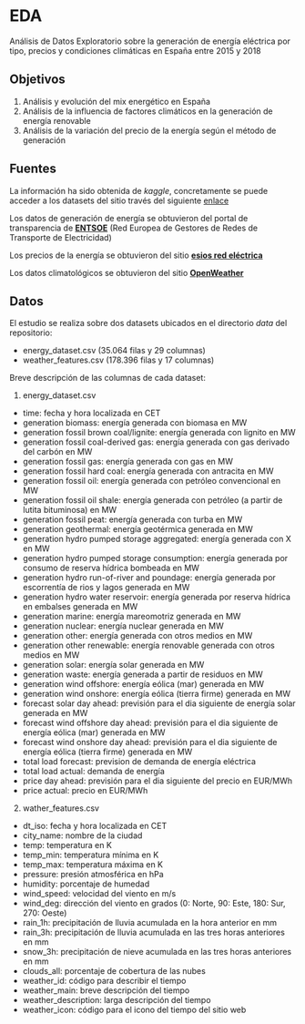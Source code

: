 # EDA
Análisis de Datos Exploratorio sobre la generación de energía eléctrica por tipo, precios y condiciones climáticas en España entre 2015 y 2018

## Objetivos
1. Análisis y evolución del mix energético en España
2. Análisis de la influencia de factores climáticos en la generación de energía renovable
3. Análisis de la variación del precio de la energía según el método de generación

## Fuentes
La información ha sido obtenida de *kaggle*, concretamente se puede acceder a los datasets del sitio través del siguiente [enlace](https://www.kaggle.com/datasets/nicholasjhana/energy-consumption-generation-prices-and-weather/data)

Los datos de generación de energía se obtuvieron del portal de transparencia de [**ENTSOE**](https://transparency.entsoe.eu/dashboard/show) (Red Europea de Gestores de Redes de Transporte de Electricidad)

Los precios de la energía se obtuvieron del sitio [**esios red eléctrica**](https://www.esios.ree.es/en/market-and-prices)

Los datos climatológicos se obtuvieron del sitio [**OpenWeather**](https://openweathermap.org/)


## Datos
El estudio se realiza sobre dos datasets ubicados en el directorio *data* del repositorio:
* energy_dataset.csv (35.064 filas y 29 columnas)
* weather_features.csv (178.396 filas y 17 columnas)

Breve descripción de las columnas de cada dataset:

1. energy_dataset.csv
* time: fecha y hora localizada en CET
* generation biomass: energía generada con biomasa en MW
* generation fossil brown coal/lignite: energía generada con lignito en MW
* generation fossil coal-derived gas: energía generada con gas derivado del carbón en MW
* generation fossil gas: energía generada con gas en MW
* generation fossil hard coal: energía generada con antracita en MW
* generation fossil oil: energía generada con petróleo convencional en MW
* generation fossil oil shale: energía generada con petróleo (a partir de lutita bituminosa) en MW
* generation fossil peat: energía generada con turba en MW
* generation geothermal: energía geotérmica generada en MW
* generation hydro pumped storage aggregated: energía generada con X en MW
* generation hydro pumped storage consumption: energía generada por consumo de reserva hídrica bombeada en MW
* generation hydro run-of-river and poundage: energía generada por escorrentía de rios y lagos generada en MW
* generation hydro water reservoir: energía generada por reserva hídrica en embalses generada en MW
* generation marine: energía mareomotriz generada en MW
* generation nuclear: energía nuclear generada en MW
* generation other: energía generada con otros medios en MW
* generation other renewable: energía renovable generada con otros medios en MW
* generation solar: energía solar generada en MW
* generation waste: energía generada a partir de residuos en MW
* generation wind offshore: energía eólica (mar) generada en MW
* generation wind onshore: energía eólica (tierra firme) generada en MW
* forecast solar day ahead: previsión para el dia siguiente de energía solar generada en MW
* forecast wind offshore day ahead: previsión para el dia siguiente de energía eólica (mar) generada en MW
* forecast wind onshore day ahead: previsión para el dia siguiente de energía eólica (tierra firme) generada en MW
* total load forecast: prevision de demanda de energía eléctrica
* total load actual: demanda de energía
* price day ahead: previsión para el dia siguiente del precio en EUR/MWh
* price actual: precio en EUR/MWh

2. wather_features.csv
* dt_iso: fecha y hora localizada en CET
* city_name: nombre de la ciudad
* temp: temperatura en K
* temp_min: temperatura mínima en K
* temp_max: temperatura máxima en K
* pressure: presión atmosférica en hPa
* humidity: porcentaje de humedad
* wind_speed: velocidad del viento en m/s
* wind_deg: dirección del viento en grados (0: Norte, 90: Este, 180: Sur, 270: Oeste)
* rain_1h: precipitación de lluvia acumulada en la hora anterior en mm
* rain_3h: precipitación de lluvia acumulada en las tres horas anteriores en mm
* snow_3h: precipitación de nieve acumulada en las tres horas anteriores en mm
* clouds_all: porcentaje de cobertura de las nubes
* weather_id: código para describir el tiempo
* weather_main: breve descripción del tiempo
* weather_description: larga descripción del tiempo
* weather_icon: código para el icono del tiempo del sitio web